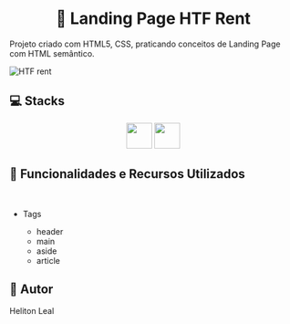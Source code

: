 <h1 align="center"> 🎥 Landing Page HTF Rent</h1>

<p>Projeto criado com HTML5, CSS, praticando conceitos de Landing Page com HTML semântico.</p>

![HTF rent](https://user-images.githubusercontent.com/83422460/200668553-7fadb7ff-76cd-40c6-ae02-bdb17a84ff1e.jpg)

<div>
    <h2>💻 Stacks</h1>
    <div align="center">         
      <img src="https://cdn.jsdelivr.net/gh/devicons/devicon/icons/html5/html5-original.svg" width="45"/>
      <img src="https://cdn.jsdelivr.net/gh/devicons/devicon/icons/css3/css3-original.svg" width="45"/>
    </div>

  <h2>🔧 Funcionalidades e Recursos Utilizados</h2>
  <br>
    <ul>
        <li>Tags</li>
        <ul>
            <li>header</li>
            <li>main</li>
            <li>aside</li>
            <li>article</li>
        </ul>
    </ul>

  <h2>👨 Autor</h2>
  <p>Heliton Leal</p>
</div>
